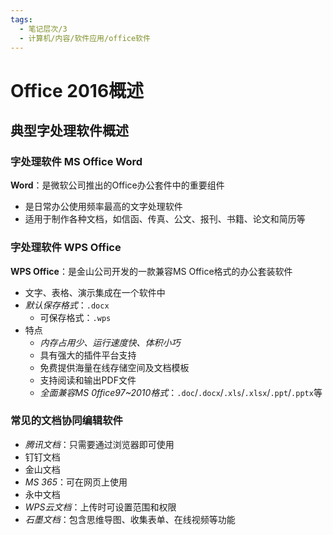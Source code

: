 ```yaml
---
tags:
  - 笔记层次/3
  - 计算机/内容/软件应用/office软件
---
```


# Office 2016概述
## 典型字处理软件概述

### 字处理软件 MS Office Word

**Word**：是微软公司推出的Office办公套件中的重要组件
- 是日常办公使用频率最高的文字处理软件
- 适用于制作各种文档，如信函、传真、公文、报刊、书籍、论文和简历等

### 字处理软件 WPS Office

**WPS Office**：是金山公司开发的一款兼容MS Office格式的办公套装软件
- 文字、表格、演示集成在一个软件中
- *默认保存格式*：`.docx`
	- 可保存格式：`.wps`
- 特点
	- *内存占用少、运行速度快、体积小巧*
	- 具有强大的插件平台支持
	- 免费提供海量在线存储空间及文档模板
	- 支持阅读和输出PDF文件
	- *全面兼容MS 0ffice97~2010格式*：`.doc`/`.docx`/`.xls`/`.xlsx`/`.ppt`/`.pptx`等

### 常见的文档协同编辑软件

- *腾讯文档*：只需要通过浏览器即可使用
- 钉钉文档
- 金山文档
- *MS 365*：可在网页上使用
- 永中文档
- *WPS云文档*：上传时可设置范围和权限
- *石墨文档*：包含思维导图、收集表单、在线视频等功能
